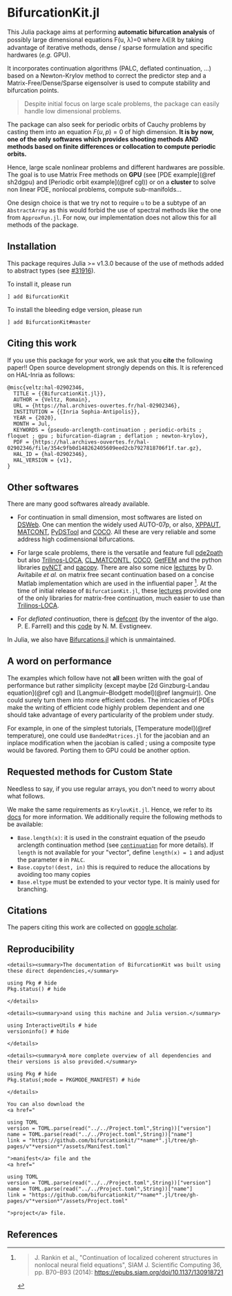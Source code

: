 # BifurcationKit.jl

This Julia package aims at performing **automatic bifurcation analysis** of possibly large dimensional equations F(u, λ)=0 where λ∈ℝ by taking advantage of iterative methods, dense / sparse formulation and specific hardwares (*e.g.* GPU).

It incorporates continuation algorithms (PALC, deflated continuation, ...) based on a Newton-Krylov method to correct the predictor step and a Matrix-Free/Dense/Sparse eigensolver is used to compute stability and bifurcation points.

> Despite initial focus on large scale problems, the package can easily handle low dimensional problems.

The package can also seek for periodic orbits of Cauchy problems by casting them into an equation $F(u,p)=0$ of high dimension. **It is by now, one of the only softwares which provides shooting methods AND methods based on finite differences or collocation to compute periodic orbits.**

Hence, large scale nonlinear problems and different hardwares are possible. The goal is to use Matrix Free methods on **GPU** (see [PDE example](@ref sh2dgpu) and [Periodic orbit example](@ref cgl)) or on a **cluster** to solve non linear PDE, nonlocal problems, compute sub-manifolds...

One design choice is that we try not to require `u` to be a subtype of an `AbstractArray` as this would forbid the use of spectral methods like the one from `ApproxFun.jl`. For now, our implementation does not allow this for all methods of the package.

## Installation

This package requires Julia >= v1.3.0 because of the use of methods added to abstract types (see [#31916](https://github.com/JuliaLang/julia/pull/31916)).

To install it, please run

`] add BifurcationKit`

To install the bleeding edge version, please run

`] add BifurcationKit#master`

## Citing this work
If you use this package for your work, we ask that you **cite** the following paper!! Open source development strongly depends on this. It is referenced on HAL-Inria as follows:

```
@misc{veltz:hal-02902346,
  TITLE = {{BifurcationKit.jl}},
  AUTHOR = {Veltz, Romain},
  URL = {https://hal.archives-ouvertes.fr/hal-02902346},
  INSTITUTION = {{Inria Sophia-Antipolis}},
  YEAR = {2020},
  MONTH = Jul,
  KEYWORDS = {pseudo-arclength-continuation ; periodic-orbits ; floquet ; gpu ; bifurcation-diagram ; deflation ; newton-krylov},
  PDF = {https://hal.archives-ouvertes.fr/hal-02902346/file/354c9fb0d148262405609eed2cb7927818706f1f.tar.gz},
  HAL_ID = {hal-02902346},
  HAL_VERSION = {v1},
}
```

## Other softwares

There are many good softwares already available.

- For continuation in small dimension, most softwares are listed on [DSWeb](https://dsweb.siam.org/Software). One can mention the widely used AUTO-07p, or also, [XPPAUT](http://www.math.pitt.edu/~bard/xpp/xpp.html), [MATCONT](https://sourceforge.net/projects/matcont/), [PyDSTool](https://github.com/robclewley/pydstool) and [COCO](https://sourceforge.net/projects/cocotools/). All these are very reliable and some address high codimensional bifurcations.

- For large scale problems, there is the versatile and feature full [pde2path](http://www.staff.uni-oldenburg.de/hannes.uecker/pde2path/) but also [Trilinos-LOCA](https://trilinos.github.io/nox_and_loca.html), [CL_MATCONTL](https://github.com/careljonkhout/cl_matcontL), [COCO](https://sourceforge.net/projects/cocotools/), [GetFEM](https://getfem.org/userdoc/model_continuation.html) and the python libraries [pyNCT](https://pypi.org/project/PyNCT/) and [pacopy](https://github.com/nschloe/pacopy). There are also some nice [lectures](https://zenodo.org/record/3821169#.Y-zsAy8w08Q) by D. Avitabile *et al.* on matrix free secant continuation based on a concise Matlab implementation which are used in the influential paper [^Rankin]. At the time of initial release of `BifurcationKit.jl`, these [lectures](https://zenodo.org/record/3821169#.Y-zsAy8w08Q) provided one of the only libraries for matrix-free continuation, much easier to use than [Trilinos-LOCA](https://trilinos.github.io/nox_and_loca.html).
- For *deflated continuation*, there is [defcont](https://bitbucket.org/pefarrell/defcon/src/master/) (by the inventor of the algo. P. E. Farrell) and this [code](https://github.com/evstigneevnm/deflated_continuation) by N. M. Evstigneev.

In Julia, we also have [Bifurcations.jl](https://github.com/tkf/Bifurcations.jl) which is unmaintained.

## A word on performance

The examples which follow have not **all** been written with the goal of performance but rather simplicity (except maybe [2d Ginzburg-Landau equation](@ref cgl) and [Langmuir–Blodgett model](@ref langmuir)). One could surely turn them into more efficient codes. The intricacies of PDEs make the writing of efficient code highly problem dependent and one should take advantage of every particularity of the problem under study.

For example, in one of the simplest tutorials, [Temperature model](@ref temperature), one could use `BandedMatrices.jl` for the jacobian and an inplace modification when the jacobian is called ; using a composite type would be favored. Porting them to GPU could be another option.

## Requested methods for Custom State
Needless to say, if you use regular arrays, you don't need to worry about what follows.

We make the same requirements as `KrylovKit.jl`. Hence, we refer to its [docs](https://jutho.github.io/KrylovKit.jl/stable/#Package-features-and-alternatives-1) for more information. We additionally require the following methods to be available:

- `Base.length(x)`: it is used in the constraint equation of the pseudo arclength continuation method (see [`continuation`](@ref) for more details). If `length` is not available for your "vector", define `length(x) = 1` and adjust the parameter `θ` in `PALC`.
- `Base.copyto!(dest, in)` this is required to reduce the allocations by avoiding too many copies
- `Base.eltype` must be extended to your vector type. It is mainly used for branching.

## Citations
The papers citing this work are collected on [google scholar](https://scholar.google.fr/scholar?hl=fr&as_sdt=2005&cites=159498619004863176%2C8662907770106865595&scipsc=&as_ylo=&as_yhi=).

## Reproducibility
```@raw html
<details><summary>The documentation of BifurcationKit was built using these direct dependencies,</summary>
```
```@example
using Pkg # hide
Pkg.status() # hide
```
```@raw html
</details>
```
```@raw html
<details><summary>and using this machine and Julia version.</summary>
```
```@example
using InteractiveUtils # hide
versioninfo() # hide
```
```@raw html
</details>
```
```@raw html
<details><summary>A more complete overview of all dependencies and their versions is also provided.</summary>
```
```@example
using Pkg # hide
Pkg.status(;mode = PKGMODE_MANIFEST) # hide
```
```@raw html
</details>
```
```@raw html
You can also download the
<a href="
```
```@eval
using TOML
version = TOML.parse(read("../../Project.toml",String))["version"]
name = TOML.parse(read("../../Project.toml",String))["name"]
link = "https://github.com/bifurcationkit/"*name*".jl/tree/gh-pages/v"*version*"/assets/Manifest.toml"
```
```@raw html
">manifest</a> file and the
<a href="
```
```@eval
using TOML
version = TOML.parse(read("../../Project.toml",String))["version"]
name = TOML.parse(read("../../Project.toml",String))["name"]
link = "https://github.com/bifurcationkit/"*name*".jl/tree/gh-pages/v"*version*"/assets/Project.toml"
```
```@raw html
">project</a> file.
```

## References

[^Rankin]:> J. Rankin et al., "Continuation of localized coherent structures in nonlocal neural field equations", SIAM J. Scientific Computing 36, pp. B70–B93 (2014): https://epubs.siam.org/doi/10.1137/130918721
